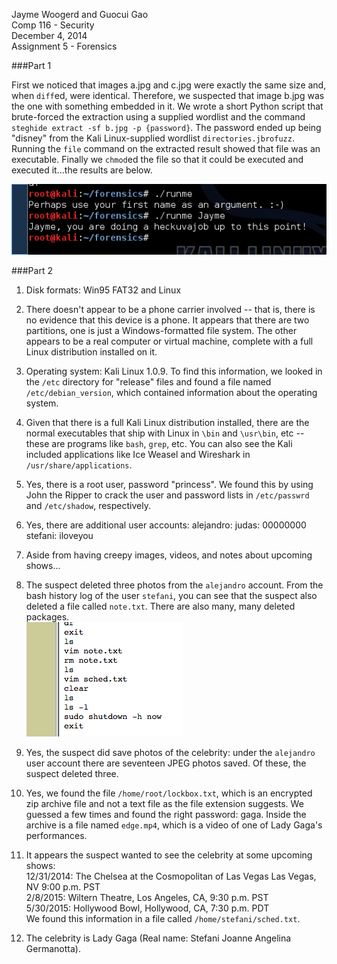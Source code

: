 Jayme Woogerd and Guocui Gao   
Comp 116 - Security  
December 4, 2014  
Assignment 5 - Forensics  

###Part 1

First we noticed that images a.jpg and c.jpg were exactly the same size and, 
when `diff`ed, were identical. Therefore, we suspected that image b.jpg
was the one with something embedded in it. We wrote a short Python script that
brute-forced the extraction using a supplied wordlist and the command `steghide
extract -sf b.jpg -p {password}`. The password ended up being "disney" from the
Kali Linux-supplied wordlist `directories.jbrofuzz`. Running the `file` command
on the extracted result showed that file was an executable. Finally we 
`chmod`ed the file so that it could be executed and executed it...the results 
are below.

![runme image](runme.png)


###Part 2
1. Disk formats: Win95 FAT32 and Linux  

2. There doesn't appear to be a phone carrier involved -- that is, there is 
no evidence that this device is a phone. It appears that there are two 
partitions, one is just a Windows-formatted file system. The other appears to 
be a real computer or virtual machine, complete with a full Linux 
distribution installed on it.

3. Operating system: Kali Linux 1.0.9. To find this information, we looked in 
the `/etc` directory for "release" files and found a file named
`/etc/debian_version`, which contained information about the operating system.

4. Given that there is a full Kali Linux distribution installed, there are the
normal executables that ship with Linux in `\bin` and `\usr\bin`, etc -- these
are programs like `bash`, `grep`, etc. You can also see the Kali included 
applications like Ice Weasel and Wireshark in `/usr/share/applications`.

5. Yes, there is a root user, password "princess". We found this by using John
the Ripper to crack the user and password lists in `/etc/passwrd` and 
`/etc/shadow`, respectively.

6. Yes, there are additional user accounts:
        alejandro:
        judas:     00000000
        stefani:   iloveyou

7. Aside from having creepy images, videos, and notes about upcoming shows... 

8. The suspect deleted three photos from the `alejandro` account. From the 
bash history log of the user `stefani`, you can see that the suspect also
deleted a file called `note.txt`.  There are also many, many deleted packages.  
![bash log image](log.png)

9. Yes, the suspect did save photos of the celebrity: under the `alejandro`
user account there are seventeen JPEG photos saved. Of these, the suspect
deleted three. 

10. Yes, we found the file `/home/root/lockbox.txt`, which is an encrypted zip 
archive file and not a text file as the file extension suggests. We guessed a 
few times and found the right password: gaga. Inside the archive is a file named 
`edge.mp4`, which is a video of one of Lady Gaga's performances.

11. It appears the suspect wanted to see the celebrity at some upcoming shows:   
        12/31/2014: The Chelsea at the Cosmopolitan of Las Vegas Las Vegas, NV 9:00 p.m. PST  
        2/8/2015: Wiltern Theatre, Los Angeles, CA, 9:30 p.m. PST  
        5/30/2015: Hollywood Bowl, Hollywood, CA, 7:30 p.m. PDT  
We found this information in a file called `/home/stefani/sched.txt`.
12. The celebrity is Lady Gaga (Real name: Stefani Joanne Angelina Germanotta).
